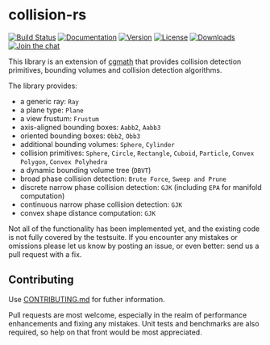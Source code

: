 # collision-rs

[![Build Status](https://travis-ci.org/kvark/collision-rs.svg?branch=master)](https://travis-ci.org/kvark/collision-rs)
[![Documentation](https://docs.rs/collision/badge.svg)](https://docs.rs/collision)
[![Version](https://img.shields.io/crates/v/collision.svg)](https://crates.io/crates/collision)
[![License](https://img.shields.io/crates/l/collision.svg)](https://github.com/kvark/collision-rs/blob/master/LICENSE)
[![Downloads](https://img.shields.io/crates/d/collision.svg)](https://crates.io/crates/collision)
[![Join the chat](https://badges.gitter.im/collision-rs/Lobby.svg)](https://gitter.im/collision-rs/Lobby)

This library is an extension of [cgmath](https://crates.io/crates/cgmath) that provides collision detection primitives,
bounding volumes and collision detection algorithms.

The library provides:

- a generic ray: `Ray`
- a plane type: `Plane`
- a view frustum: `Frustum`
- axis-aligned bounding boxes: `Aabb2`, `Aabb3`
- oriented bounding boxes: `Obb2`, `Obb3`
- additional bounding volumes: `Sphere`, `Cylinder`
- collision primitives: `Sphere`, `Circle`, `Rectangle`, `Cuboid`, `Particle`, `Convex Polygon`, `Convex Polyhedra`
- a dynamic bounding volume tree (`DBVT`)
- broad phase collision detection: `Brute Force`, `Sweep and Prune`
- discrete narrow phase collision detection: `GJK` (including `EPA` for manifold computation)
- continuous narrow phase collision detection: `GJK`
- convex shape distance computation: `GJK`

Not all of the functionality has been implemented yet, and the existing code
is not fully covered by the testsuite. If you encounter any mistakes or
omissions please let us know by posting an issue, or even better: send us a
pull request with a fix.

## Contributing

Use [CONTRIBUTING.md](https://github.com/rustgd/collision-rs/blob/master/CONTRIBUTING.md) for futher information.

Pull requests are most welcome, especially in the realm of performance
enhancements and fixing any mistakes. Unit tests and benchmarks are also 
required, so help on that front would be most appreciated.
